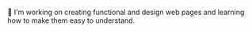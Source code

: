🔭 I'm working on creating functional and design web pages and learning how to make them easy to understand.
